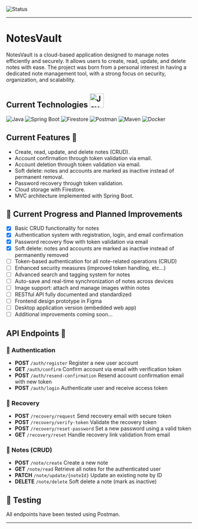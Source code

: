 ![Status](https://img.shields.io/badge/status-in%20process-yellow) 

---

 # NotesVault 
NotesVault is a cloud-based application designed to manage notes efficiently and securely. It allows users to create, read, update, and delete notes with ease. The project was born from a personal interest in having a dedicated note management tool, with a strong focus on security, organization, and scalability.

## Current Technologies <img src="https://www.vectorlogo.zone/logos/java/java-icon.svg" alt="Java Logo" width="38"/> 
![Java](https://img.shields.io/badge/Java-ED8B00?logo=openjdk&logoColor=white) ![Spring Boot](https://img.shields.io/badge/Spring%20Boot-6DB33F?logo=springboot&logoColor=white) ![Firestore](https://img.shields.io/badge/Firestore-FFCA28?logo=firebase&logoColor=black) ![Postman](https://img.shields.io/badge/Postman-FF6C37?logo=postman&logoColor=white) ![Maven](https://img.shields.io/badge/Maven-C71A36?logo=apachemaven&logoColor=white) ![Docker](https://img.shields.io/badge/Docker-2496ED?logo=docker&logoColor=white) 

## Current Features 🌱 
- Create, read, update, and delete notes (CRUD).
- Account confirmation through token validation via email.
- Account deletion through token validation via email.
- Soft delete: notes and accounts are marked as inactive instead of permanent removal.
- Password recovery through token validation.
- Cloud storage with Firestore.
- MVC architecture implemented with Spring Boot.

## 📌 Current Progress and Planned Improvements

- [x] Basic CRUD functionality for notes  
- [x] Authentication system with registration, login, and email confirmation  
- [x] Password recovery flow with token validation via email  
- [x] Soft delete: notes and accounts are marked as inactive instead of permanently removed  
- [ ] Token-based authentication for all note-related operations (CRUD)  
- [ ] Enhanced security measures (improved token handling, etc...)  
- [ ] Advanced search and tagging system for notes  
- [ ] Auto-save and real-time synchronization of notes across devices 
- [ ] Image support: attach and manage images within notes
- [ ] RESTful API fully documented and standardized  
- [ ] Frontend design prototype in Figma  
- [ ] Desktop application version (embedded web app)  
- [ ] Additional improvements coming soon... 

##  API Endpoints 📡

### 🔑 Authentication
- **POST**   `/auth/register`             Register a new user account  
- **GET**    `/auth/confirm`              Confirm account via email with verification token  
- **POST**   `/auth/resend-confirmation`  Resend account confirmation email with new token  
- **POST**   `/auth/login`                Authenticate user and receive access token  

### 🔐 Recovery
- **POST**   `/recovery/request`        Send recovery email with secure token  
- **POST**   `/recovery/verify-token`   Validate the recovery token  
- **POST**   `/recovery/reset-password` Set a new password using a valid token  
- **GET**    `/recovery/reset`          Handle recovery link validation from email  

### 📝 Notes (CRUD)
- **POST**   `/note/create`              Create a new note  
- **GET**    `/note/read`                Retrieve all notes for the authenticated user  
- **PATCH**  `/note/update/{noteId}`     Update an existing note by ID  
- **DELETE** `/note/delete`              Soft delete a note (mark as inactive)  

## 🧪 Testing
 All endpoints have been tested using  Postman.

---

